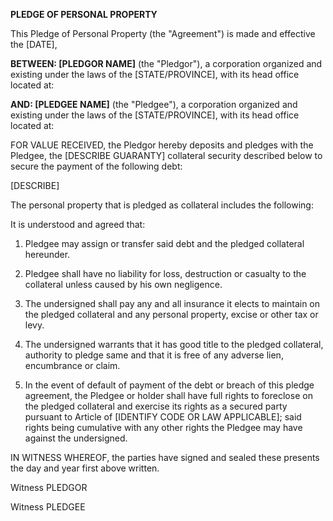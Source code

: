 **PLEDGE OF PERSONAL PROPERTY**

This Pledge of Personal Property (the \"Agreement\") is made and
effective the \[DATE\],

**BETWEEN: \[PLEDGOR NAME\]** (the \"Pledgor\"), a corporation organized
and existing under the laws of the \[STATE/PROVINCE\], with its head
office located at:

**AND: \[PLEDGEE NAME\]** (the \"Pledgee\"), a corporation organized and
existing under the laws of the \[STATE/PROVINCE\], with its head office
located at:

FOR VALUE RECEIVED, the Pledgor hereby deposits and pledges with the
Pledgee, the \[DESCRIBE GUARANTY\] collateral security described below
to secure the payment of the following debt:

\[DESCRIBE\]

The personal property that is pledged as collateral includes the
following:

It is understood and agreed that:

1.  Pledgee may assign or transfer said debt and the pledged collateral
    hereunder.

2.  Pledgee shall have no liability for loss, destruction or casualty to
    the collateral unless caused by his own negligence.

3.  The undersigned shall pay any and all insurance it elects to
    maintain on the pledged collateral and any personal property, excise
    or other tax or levy.

4.  The undersigned warrants that it has good title to the pledged
    collateral, authority to pledge same and that it is free of any
    adverse lien, encumbrance or claim.

5.  In the event of default of payment of the debt or breach of this
    pledge agreement, the Pledgee or holder shall have full rights to
    foreclose on the pledged collateral and exercise its rights as a
    secured party pursuant to Article of \[IDENTIFY CODE OR LAW
    APPLICABLE\]; said rights being cumulative with any other rights the
    Pledgee may have against the undersigned.

IN WITNESS WHEREOF, the parties have signed and sealed these presents
the day and year first above written.

Witness PLEDGOR

Witness PLEDGEE
